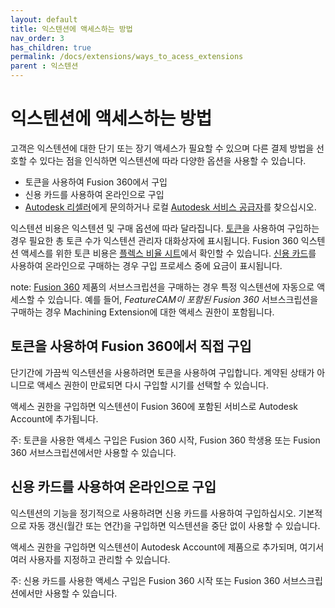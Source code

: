 ```yaml
---
layout: default
title: 익스텐션에 액세스하는 방법
nav_order: 3
has_children: true
permalink: /docs/extensions/ways_to_acess_extensions
parent : 익스텐션
---
```

익스텐션에 액세스하는 방법
==============

고객은 익스텐션에 대한 단기 또는 장기 액세스가 필요할 수 있으며 다른 결제 방법을 선호할 수 있다는 점을 인식하면 익스텐션에 따라 다양한 옵션을 사용할 수 있습니다.

*   토큰을 사용하여 Fusion 360에서 구입
*   신용 카드를 사용하여 온라인으로 구입
*   [Autodesk 리셀러](https://www.autodesk.com/partners/locate-a-reseller)에게 문의하거나 로컬 [Autodesk 서비스 공급자](https://servicesmarketplace.autodesk.com/providers)를 찾으십시오.

익스텐션 비용은 익스텐션 및 구매 옵션에 따라 달라집니다. [토큰](https://help.autodesk.com/view/NINVFUS/KOR/?guid=CC-CLOUD-CREDIT)을 사용하여 구입하는 경우 필요한 총 토큰 수가 익스텐션 관리자 대화상자에 표시됩니다. Fusion 360 익스텐션 액세스를 위한 토큰 비용은 [플렉스 비율 시트](https://www.autodesk.com/flexratesheet)에서 확인할 수 있습니다. [신용 카드](https://www.autodesk.com/products/fusion-360/pricing#extensions)를 사용하여 온라인으로 구매하는 경우 구입 프로세스 중에 요금이 표시됩니다.

note: [Fusion 360](https://help.autodesk.com/view/NINVFUS/KOR/?guid=GUID-297688D0-3512-4313-B4E5-0C4BD5AEFC7A) 제품의 서브스크립션을 구매하는 경우 특정 익스텐션에 자동으로 액세스할 수 있습니다. 예를 들어, _FeatureCAM이 포함된 Fusion 360_ 서브스크립션을 구매하는 경우 Machining Extension에 대한 액세스 권한이 포함됩니다.

토큰을 사용하여 Fusion 360에서 직접 구입
---------------------------

단기간에 가끔씩 익스텐션을 사용하려면 토큰을 사용하여 구입합니다. 계약된 상태가 아니므로 액세스 권한이 만료되면 다시 구입할 시기를 선택할 수 있습니다.

액세스 권한을 구입하면 익스텐션이 Fusion 360에 포함된 서비스로 Autodesk Account에 추가됩니다.

주: 토큰을 사용한 액세스 구입은 Fusion 360 시작, Fusion 360 학생용 또는 Fusion 360 서브스크립션에서만 사용할 수 있습니다.

신용 카드를 사용하여 온라인으로 구입
--------------------

익스텐션의 기능을 정기적으로 사용하려면 신용 카드를 사용하여 구입하십시오. 기본적으로 자동 갱신(월간 또는 연간)을 구입하면 익스텐션을 중단 없이 사용할 수 있습니다.

액세스 권한을 구입하면 익스텐션이 Autodesk Account에 제품으로 추가되며, 여기서 여러 사용자를 지정하고 관리할 수 있습니다.

주: 신용 카드를 사용한 액세스 구입은 Fusion 360 시작 또는 Fusion 360 서브스크립션에서만 사용할 수 있습니다.
